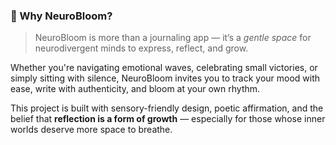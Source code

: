 ### 🌺 Why NeuroBloom?

> NeuroBloom is more than a journaling app — it’s a *gentle space* for neurodivergent minds to express, reflect, and grow.  

Whether you're navigating emotional waves, celebrating small victories, or simply sitting with silence, NeuroBloom invites you to track your mood with ease, write with authenticity, and bloom at your own rhythm.

This project is built with sensory-friendly design, poetic affirmation, and the belief that **reflection is a form of growth** — especially for those whose inner worlds deserve more space to breathe.
